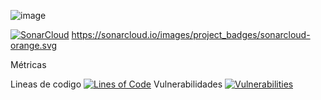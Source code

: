 
![image](https://user-images.githubusercontent.com/56143446/150026171-6b5e9faf-6fb9-40b5-a103-f7765181b335.png)


[![SonarCloud](https://sonarcloud.io/images/project_badges/sonarcloud-orange.svg)](https://sonarcloud.io/summary/new_code?id=Yennyffer_microservicio1)
https://sonarcloud.io/images/project_badges/sonarcloud-orange.svg
	
Métricas

Lineas de codigo    [![Lines of Code](https://sonarcloud.io/api/project_badges/measure?project=Yennyffer_microservicio1&metric=ncloc)](https://sonarcloud.io/summary/new_code?id=Yennyffer_microservicio1)
Vulnerabilidades     [![Vulnerabilities](https://sonarcloud.io/api/project_badges/measure?project=Yennyffer_microservicio1&metric=vulnerabilities)](https://sonarcloud.io/summary/new_code?id=Yennyffer_microservicio1)



